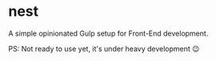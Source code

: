 # nest

A simple opinionated Gulp setup for Front-End development.

PS: Not ready to use yet, it's under heavy development 😉